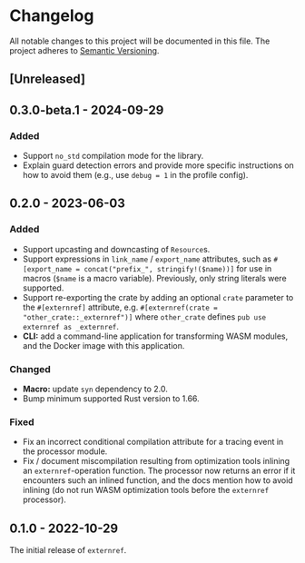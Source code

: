 # Changelog

All notable changes to this project will be documented in this file.
The project adheres to [Semantic Versioning](http://semver.org/spec/v2.0.0.html).

## [Unreleased]

## 0.3.0-beta.1 - 2024-09-29

### Added

- Support `no_std` compilation mode for the library.
- Explain guard detection errors and provide more specific instructions on how to avoid them
  (e.g., use `debug = 1` in the profile config).

## 0.2.0 - 2023-06-03

### Added

- Support upcasting and downcasting of `Resource`s.
- Support expressions in `link_name` / `export_name` attributes, such as 
  `#[export_name = concat("prefix_", stringify!($name))]` for use in macros (`$name`
  is a macro variable). Previously, only string literals were supported.
- Support re-exporting the crate by adding an optional `crate` parameter
  to the `#[externref]` attribute, e.g. `#[externref(crate = "other_crate::_externref")]`
  where `other_crate` defines `pub use externref as _externref`.
- **CLI:** add a command-line application for transforming WASM modules, and the Docker image
  with this application.

### Changed

- **Macro:** update `syn` dependency to 2.0.
- Bump minimum supported Rust version to 1.66.

### Fixed

- Fix an incorrect conditional compilation attribute for a tracing event
  in the processor module.
- Fix / document miscompilation resulting from optimization tools inlining
  an `externref`-operation function. The processor now returns an error
  if it encounters such an inlined function, and the docs mention how to avoid
  inlining (do not run WASM optimization tools before the `externref` processor).

## 0.1.0 - 2022-10-29

The initial release of `externref`.
